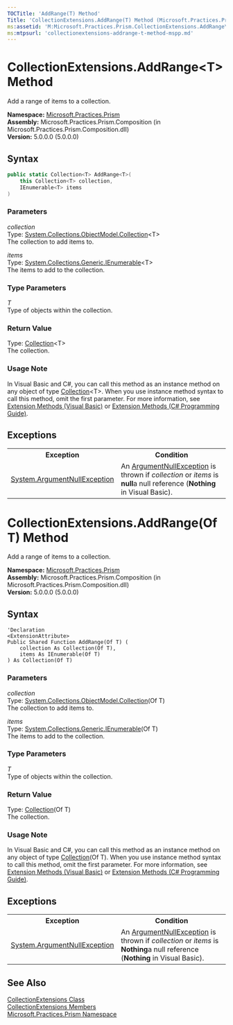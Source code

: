```yaml
---
TOCTitle: 'AddRange(T) Method'
Title: 'CollectionExtensions.AddRange(T) Method (Microsoft.Practices.Prism)'
ms:assetid: 'M:Microsoft.Practices.Prism.CollectionExtensions.AddRange\`\`1(System.Collections.ObjectModel.Collection{\`\`0},System.Collections.Generic.IEnumerable{\`\`0})'
ms:mtpsurl: 'collectionextensions-addrange-t-method-mspp.md'
---
```


# CollectionExtensions.AddRange&lt;T&gt; Method

Add a range of items to a collection.

**Namespace:** [Microsoft.Practices.Prism](/patterns-practices/reference/mspp-namespace)  
**Assembly:** Microsoft.Practices.Prism.Composition (in Microsoft.Practices.Prism.Composition.dll)  
**Version:** 5.0.0.0 (5.0.0.0)

## Syntax

```C#
public static Collection<T> AddRange<T>(
	this Collection<T> collection,
	IEnumerable<T> items
)
```
### Parameters

*collection*  
Type: [System.Collections.ObjectModel.Collection](http://msdn.microsoft.com/en-us/library/ms132397)&lt;T&gt;  
The collection to add items to.

*items*  
Type: [System.Collections.Generic.IEnumerable](http://msdn.microsoft.com/en-us/library/9eekhta0)&lt;T&gt;  
The items to add to the collection.

### Type Parameters

*T*  
Type of objects within the collection.

### Return Value

Type: [Collection](http://msdn.microsoft.com/en-us/library/ms132397)&lt;T&gt;  
The collection.

### Usage Note

In Visual Basic and C#, you can call this method as an instance method on any object of type [Collection](http://msdn.microsoft.com/en-us/library/ms132397)&lt;T&gt;. When you use instance method syntax to call this method, omit the first parameter. For more information, see [Extension Methods (Visual Basic)](http://msdn.microsoft.com/en-us/library/bb384936.aspx) or [Extension Methods (C# Programming Guide)](http://msdn.microsoft.com/en-us/library/bb383977.aspx).

## Exceptions

<table style="width:100%;">
<tr>
<th>Exception</th>
<th>Condition</th>
</tr>
<tr>
<td><a href="http://msdn.microsoft.com/en-us/library/27426hcy" data-raw-source="[System.ArgumentNullException](http://msdn.microsoft.com/en-us/library/27426hcy)">System.ArgumentNullException</a></td>
<td>An <a href="http://msdn.microsoft.com/en-us/library/27426hcy" data-raw-source="[ArgumentNullException](http://msdn.microsoft.com/en-us/library/27426hcy)">ArgumentNullException</a> is thrown if <em>collection</em> or <em>items</em> is <strong>null</strong>a null reference (<strong>Nothing</strong> in Visual Basic).</td>
</tr>
</table>

# CollectionExtensions.AddRange(Of T) Method

Add a range of items to a collection.

**Namespace:** [Microsoft.Practices.Prism](/patterns-practices/reference/mspp-namespace)  
**Assembly:** Microsoft.Practices.Prism.Composition (in Microsoft.Practices.Prism.Composition.dll)  
**Version:** 5.0.0.0 (5.0.0.0)

## Syntax

```VB
'Declaration
<ExtensionAttribute> 
Public Shared Function AddRange(Of T) ( 
	collection As Collection(Of T),
	items As IEnumerable(Of T)
) As Collection(Of T)
```

### Parameters

*collection*  
Type: [System.Collections.ObjectModel.Collection](http://msdn.microsoft.com/en-us/library/ms132397)(Of T)  
The collection to add items to.

*items*  
Type: [System.Collections.Generic.IEnumerable](http://msdn.microsoft.com/en-us/library/9eekhta0)(Of T)  
The items to add to the collection.

### Type Parameters

*T*  
Type of objects within the collection.

### Return Value

Type: [Collection](http://msdn.microsoft.com/en-us/library/ms132397)(Of T)  
The collection.

### Usage Note

In Visual Basic and C#, you can call this method as an instance method on any object of type [Collection](http://msdn.microsoft.com/en-us/library/ms132397)(Of T). When you use instance method syntax to call this method, omit the first parameter. For more information, see [Extension Methods (Visual Basic)](http://msdn.microsoft.com/en-us/library/bb384936.aspx) or [Extension Methods (C# Programming Guide)](http://msdn.microsoft.com/en-us/library/bb383977.aspx).

## Exceptions

<table style="width:100%;">
<tr>
<th>Exception</th>
<th>Condition</th>
</tr>
<tr>
<td><a href="http://msdn.microsoft.com/en-us/library/27426hcy" data-raw-source="[System.ArgumentNullException](http://msdn.microsoft.com/en-us/library/27426hcy)">System.ArgumentNullException</a></td>
<td>An <a href="http://msdn.microsoft.com/en-us/library/27426hcy" data-raw-source="[ArgumentNullException](http://msdn.microsoft.com/en-us/library/27426hcy)">ArgumentNullException</a> is thrown if <em>collection</em> or <em>items</em> is <strong>Nothing</strong>a null reference (<strong>Nothing</strong> in Visual Basic).</td>
</tr>
</table>

## See Also

[CollectionExtensions Class](/patterns-practices/reference/collectionextensions-class-mspp)  
[CollectionExtensions Members](/patterns-practices/reference/collectionextensions-members-mspp)  
[Microsoft.Practices.Prism Namespace](/patterns-practices/reference/mspp-namespace)  